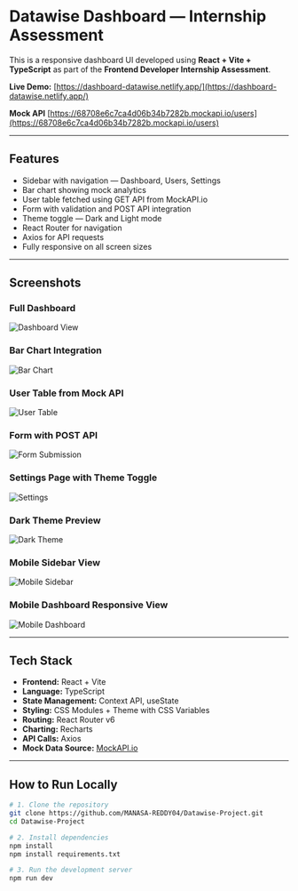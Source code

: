 # Datawise Dashboard — Internship Assessment

This is a responsive dashboard UI developed using **React + Vite + TypeScript** as part of the **Frontend Developer Internship Assessment**.

**Live Demo:** [https://dashboard-datawise.netlify.app/](https://dashboard-datawise.netlify.app/)

**Mock API** [https://68708e6c7ca4d06b34b7282b.mockapi.io/users](https://68708e6c7ca4d06b34b7282b.mockapi.io/users)

---

##  Features

-  Sidebar with navigation — Dashboard, Users, Settings
-  Bar chart showing mock analytics
-  User table fetched using GET API from MockAPI.io
-  Form with validation and POST API integration
-  Theme toggle — Dark and Light mode
-  React Router for navigation
-  Axios for API requests
-  Fully responsive on all screen sizes

---

##  Screenshots

###  Full Dashboard

![Dashboard View](./public/img1.png)

###  Bar Chart Integration

![Bar Chart](./public/img2.png)

###  User Table from Mock API

![User Table](./public/img3.png)

###  Form with POST API

![Form Submission](./public/img4.png)

###  Settings Page with Theme Toggle

![Settings](./public/img5.png)

###  Dark Theme Preview

![Dark Theme](./public/img6.png)

###  Mobile Sidebar View

![Mobile Sidebar](./public/img7.png)

###  Mobile Dashboard Responsive View

![Mobile Dashboard](./public/img8.png)

---

##  Tech Stack

- **Frontend:** React + Vite
- **Language:** TypeScript
- **State Management:** Context API, useState
- **Styling:** CSS Modules + Theme with CSS Variables
- **Routing:** React Router v6
- **Charting:** Recharts
- **API Calls:** Axios
- **Mock Data Source:** [MockAPI.io](https://mockapi.io)

---

##  How to Run Locally

```bash
# 1. Clone the repository
git clone https://github.com/MANASA-REDDY04/Datawise-Project.git
cd Datawise-Project

# 2. Install dependencies
npm install
npm install requirements.txt

# 3. Run the development server
npm run dev
